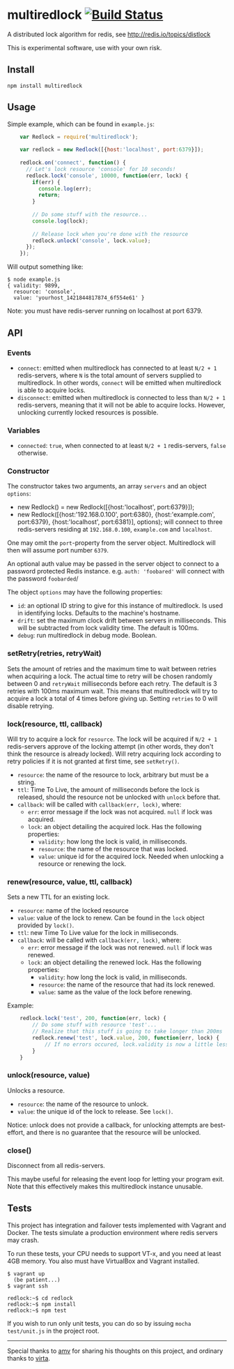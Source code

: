 # multiredlock [![Build Status](https://travis-ci.org/lakka/redlock-nodejs.svg?branch=master)](https://travis-ci.org/lakka/redlock-nodejs)
A distributed lock algorithm for redis, see http://redis.io/topics/distlock

This is experimental software, use with your own risk.

## Install
`npm install multiredlock`

## Usage
Simple example, which can be found in `example.js`:

```js
    var Redlock = require('multiredlock');
    
    var redlock = new Redlock([{host:'localhost', port:6379}]);
    
    redlock.on('connect', function() { 
      // Let's lock resource 'console' for 10 seconds!
      redlock.lock('console', 10000, function(err, lock) {
        if(err) {
          console.log(err);
          return;
        }
    
        // Do some stuff with the resource...
        console.log(lock);
    
        // Release lock when you're done with the resource
        redlock.unlock('console', lock.value);
      });
    });
```

Will output something like:

    $ node example.js 
    { validity: 9899,
      resource: 'console',
      value: 'yourhost_1421844817874_6f554e61' }

Note: you must have redis-server running on localhost at port 6379.

## API

### Events
- `connect`: emitted when multiredlock has connected to at least `N/2 + 1` redis-servers, where `N` is the total amount of servers supplied to multiredlock. In other words, `connect` will be emitted when multiredlock is able to acquire locks.
- `disconnect`: emitted when multiredlock is connected to less than `N/2 + 1` redis-servers, meaning that it will not be able to acquire locks. However, unlocking currently locked resources is possible.

### Variables
- `connected`: `true`, when connected to at least `N/2 + 1` redis-servers, `false` otherwise.

### Constructor
The constructor takes two arguments, an array `servers` and an object `options`:
- new Redlock() = new Redlock([{host:'localhost', port:6379}]);
- new Redlock([{host:'192.168.0.100', port:6380}, {host:'example.com', port:6379}, {host:'localhost', port:6381}], options); will connect to three redis-servers residing at `192.168.0.100`, `example.com` and `localhost`.

One may omit the `port`-property from the server object. Multiredlock will then will assume port number `6379`.

An optional auth value may be passed in the server object to connect to a password protected Redis instance. e.g. `auth: 'foobared'` will connect with the password `foobarded`/

The object `options` may have the following properties:
- `id`: an optional ID string to give for this instance of multiredlock. Is used in identifying locks. Defaults to the machine's hostname.
- `drift`: set the maximum clock drift between servers in milliseconds. This will be subtracted from lock validity time. The default is 100ms.
- `debug`: run multiredlock in debug mode. Boolean.

### setRetry(retries, retryWait)
Sets the amount of retries and the maximum time to wait between retries when acquiring a lock. The actual time to retry will be chosen randomly between 0 and `retryWait` milliseconds before each retry. The default is 3 retries with 100ms maximum wait. This means that multiredlock will try to acquire a lock a total of 4 times before giving up. Setting `retries` to 0 will disable retrying.

### lock(resource, ttl, callback)
Will try to acquire a lock for `resource`. The lock will be acquired if `N/2 + 1` redis-servers approve of the locking attempt (in other words, they don't think the resource is already locked). Will retry acquiring lock according to retry policies if it is not granted at first time, see `setRetry()`.

- `resource`: the name of the resource to lock, arbitrary but must be a string.
- `ttl`: Time To Live, the amount of milliseconds before the lock is released, should the resource not be unlocked with `unlock` before that.
- `callback`: will be called with `callback(err, lock)`, where:
    - `err`: error message if the lock was not acquired. `null` if lock was acquired.
    - `lock`: an object detailing the acquired lock. Has the following properties:
        - `validity`: how long the lock is valid, in milliseconds.
        - `resource`: the name of the resource that was locked.
        - `value`: unique id for the acquired lock. Needed when unlocking a resource or renewing the lock.

### renew(resource, value, ttl, callback)
Sets a new TTL for an existing lock.

- `resource`: name of the locked resource
- `value`: value of the lock to renew. Can be found in the `lock` object provided by `lock()`.
- `ttl`: new Time To Live value for the lock in milliseconds.
- `callback`: will be called with `callback(err, lock)`, where:
    - `err`: error message if the lock was not renewed. `null` if lock was renewed.
    - `lock`: an object detailing the renewed lock. Has the following properties:
        - `validity`: how long the lock is valid, in milliseconds.
        - `resource`: the name of the resource that had its lock renewed.
        - `value`: same as the value of the lock before renewing.

Example:
```js
    redlock.lock('test', 200, function(err, lock) {
        // Do some stuff with resource 'test'...
        // Realize that this stuff is going to take longer than 200ms
        redlock.renew('test', lock.value, 200, function(err, lock) {
            // If no errors occured, lock.validity is now a little less than 200ms
        }
    }
```
### unlock(resource, value)
Unlocks a resource.

- `resource`: the name of the resource to unlock.
- `value`: the unique id of the lock to release. See `lock()`.

Notice: unlock does not provide a callback, for unlocking attempts are best-effort, and there is no guarantee that the resource will be unlocked.

### close()
Disconnect from all redis-servers.

This maybe useful for releasing the event loop for letting your program exit.
Note that this effectively makes this multiredlock instance unusable.

## Tests
This project has integration and failover tests implemented with Vagrant and Docker.
The tests simulate a production environment where redis servers may crash.

To run these tests, your CPU needs to support VT-x, and you need at least 4GB memory.
You also must have VirtualBox and Vagrant installed.

    $ vagrant up
      (be patient...)
    $ vagrant ssh
  
    redlock:~$ cd redlock
    redlock:~$ npm install
    redlock:~$ npm test

If you wish to run only unit tests, you can do so by issuing `mocha test/unit.js` in the project root.

----
Special thanks to [amv](https://github.com/amv) for sharing his thoughts on this project, and ordinary thanks to [virta](https://github.com/virta).
